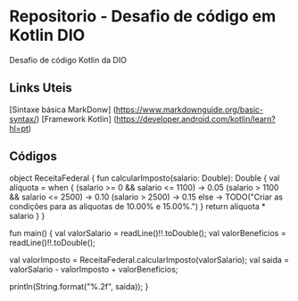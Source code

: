 # Repositorio - Desafio de código em Kotlin DIO
Desafio de código Kotlin da DIO

## Links Uteis
[Sintaxe básica MarkDonw] (https://www.markdownguide.org/basic-syntax/)
[Framework Kotlin] (https://developer.android.com/kotlin/learn?hl=pt)

## Códigos
object ReceitaFederal {
    fun calcularImposto(salario: Double): Double {
    	val aliquota = when {
            (salario >= 0 && salario <= 1100) -> 0.05
            (salario > 1100 && salario <= 2500) -> 0.10
            (salario > 2500) -> 0.15
            else -> TODO("Criar as condições para as aliquotas de 10.00% e 15.00%.")
        }
    	return aliquota * salario
    }
}

fun main() {
   val valorSalario = readLine()!!.toDouble();
   val valorBeneficios = readLine()!!.toDouble();
   
   val valorImposto = ReceitaFederal.calcularImposto(valorSalario);
   val saida = valorSalario - valorImposto + valorBeneficios;
   
   println(String.format("%.2f", saida));
}
